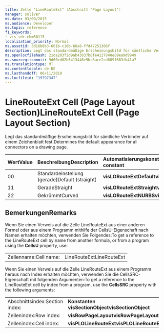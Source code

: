 ```yaml
---
title: Zelle "LineRouteExt" (Abschnitt "Page Layout")
manager: soliver
ms.date: 03/09/2015
ms.audience: Developer
ms.topic: reference
f1_keywords:
- vis_sdr.chm50115
localization_priority: Normal
ms.assetid: 3d16b8b3-601b-c10b-68a8-ffd47251306f
description: Legt das standardmäßige Erscheinungsbild für sämtliche Verbinder auf einem Zeichenblatt fest.
ms.openlocfilehash: 21da283f2d9ab43837b8fe4127840e89ea9d9949
ms.sourcegitcommit: 9d60cd82b5413446e5bc8ace2cd689f683fb41a7
ms.translationtype: MT
ms.contentlocale: de-DE
ms.lasthandoff: 06/11/2018
ms.locfileid: "19797347"
---
```

# <a name="linerouteext-cell-page-layout-section"></a><span data-ttu-id="ac8df-103">LineRouteExt Cell (Page Layout Section)</span><span class="sxs-lookup"><span data-stu-id="ac8df-103">LineRouteExt Cell (Page Layout Section)</span></span>

<span data-ttu-id="ac8df-104">Legt das standardmäßige Erscheinungsbild für sämtliche Verbinder auf einem Zeichenblatt fest.</span><span class="sxs-lookup"><span data-stu-id="ac8df-104">Determines the default appearance for all connectors on a drawing page.</span></span>
  
|<span data-ttu-id="ac8df-105">**Wert**</span><span class="sxs-lookup"><span data-stu-id="ac8df-105">**Value**</span></span>|<span data-ttu-id="ac8df-106">**Beschreibung**</span><span class="sxs-lookup"><span data-stu-id="ac8df-106">**Description**</span></span>|<span data-ttu-id="ac8df-107">**Automatisierungskonstante**</span><span class="sxs-lookup"><span data-stu-id="ac8df-107">**Automation constant**</span></span>|
|:-----|:-----|:-----|
| <span data-ttu-id="ac8df-108">0</span><span class="sxs-lookup"><span data-stu-id="ac8df-108">0</span></span>  <br/> | <span data-ttu-id="ac8df-109">Standardeinstellung (gerade)</span><span class="sxs-lookup"><span data-stu-id="ac8df-109">Default (straight)</span></span>  <br/> |<span data-ttu-id="ac8df-110">**visLORouteExtDefault**</span><span class="sxs-lookup"><span data-stu-id="ac8df-110">**visLORouteExtDefault**</span></span> <br/> |
| <span data-ttu-id="ac8df-111">1</span><span class="sxs-lookup"><span data-stu-id="ac8df-111">1</span></span>  <br/> | <span data-ttu-id="ac8df-112">Gerade</span><span class="sxs-lookup"><span data-stu-id="ac8df-112">Straight</span></span>  <br/> |<span data-ttu-id="ac8df-113">**visLORouteExtStraight**</span><span class="sxs-lookup"><span data-stu-id="ac8df-113">**visLORouteExtStraight**</span></span> <br/> |
| <span data-ttu-id="ac8df-114">2</span><span class="sxs-lookup"><span data-stu-id="ac8df-114">2</span></span>  <br/> | <span data-ttu-id="ac8df-115">Gekrümmt</span><span class="sxs-lookup"><span data-stu-id="ac8df-115">Curved</span></span>  <br/> |<span data-ttu-id="ac8df-116">**visLORouteExtNURBS**</span><span class="sxs-lookup"><span data-stu-id="ac8df-116">**visLORouteExtNURBS**</span></span> <br/> |
   
## <a name="remarks"></a><span data-ttu-id="ac8df-117">Bemerkungen</span><span class="sxs-lookup"><span data-stu-id="ac8df-117">Remarks</span></span>

<span data-ttu-id="ac8df-118">Wenn Sie einen Verweis auf die Zelle LineRouteExt aus einer anderen Formel oder aus einem Programm mithilfe der CellsU-Eigenschaft nach Namen erhalten möchten, verwenden Sie Folgendes:</span><span class="sxs-lookup"><span data-stu-id="ac8df-118">To get a reference to the LineRouteExt cell by name from another formula, or from a program using the **CellsU** property, use:</span></span> 
  
|||
|:-----|:-----|
| <span data-ttu-id="ac8df-119">Zellenname:</span><span class="sxs-lookup"><span data-stu-id="ac8df-119">Cell name:</span></span>  <br/> | <span data-ttu-id="ac8df-120">LineRouteExt</span><span class="sxs-lookup"><span data-stu-id="ac8df-120">LineRouteExt</span></span>  <br/> |
   
<span data-ttu-id="ac8df-121">Wenn Sie einen Verweis auf die Zelle LineRouteExt aus einem Programm heraus nach Index erhalten möchten, verwenden Sie die CellsSRC-Eigenschaft mit folgenden Argumenten:</span><span class="sxs-lookup"><span data-stu-id="ac8df-121">To get a reference to the LineRouteExt cell by index from a program, use the **CellsSRC** property with the following arguments:</span></span> 
  
|||
|:-----|:-----|
| <span data-ttu-id="ac8df-122">Abschnittsindex:</span><span class="sxs-lookup"><span data-stu-id="ac8df-122">Section index:</span></span>  <br/> |<span data-ttu-id="ac8df-123">**Konstanten visSectionObject**</span><span class="sxs-lookup"><span data-stu-id="ac8df-123">**visSectionObject**</span></span> <br/> |
| <span data-ttu-id="ac8df-124">Zeilenindex:</span><span class="sxs-lookup"><span data-stu-id="ac8df-124">Row index:</span></span>  <br/> |<span data-ttu-id="ac8df-125">**visRowPageLayout**</span><span class="sxs-lookup"><span data-stu-id="ac8df-125">**visRowPageLayout**</span></span> <br/> |
| <span data-ttu-id="ac8df-126">Zellenindex:</span><span class="sxs-lookup"><span data-stu-id="ac8df-126">Cell index:</span></span>  <br/> |<span data-ttu-id="ac8df-127">**visPLOLineRouteExt**</span><span class="sxs-lookup"><span data-stu-id="ac8df-127">**visPLOLineRouteExt**</span></span> <br/> |
   

